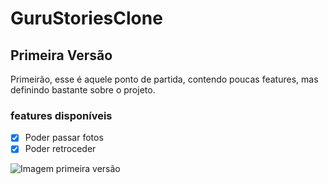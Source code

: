 # GuruStoriesClone
## Primeira Versão
Primeirão, esse é aquele ponto de partida, contendo poucas features, mas definindo bastante sobre o projeto.

### features disponíveis

- [x] Poder passar fotos
- [x] Poder retroceder

![Imagem primeira versão](https://user-images.githubusercontent.com/62367544/105435819-cce0a680-5c3c-11eb-9da4-372883351b67.png)
